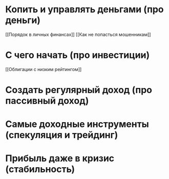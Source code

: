 # Копить и управлять деньгами (про деньги)
[[Порядок в личных финансах]]
[[Как не попасться мошенникам]]
# С чего начать (про инвестиции)
[[Облигации с низким рейтингом]]

# Создать регулярный доход (про пассивный доход)

# Самые доходные инструменты (спекуляция и трейдинг)

# Прибыль даже в кризис (стабильность)